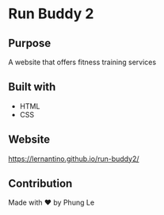 # Run Buddy 2

## Purpose
A website that offers fitness training services

## Built with
* HTML
* CSS

## Website
https://lernantino.github.io/run-buddy2/

## Contribution
Made with ❤️ by Phung Le
